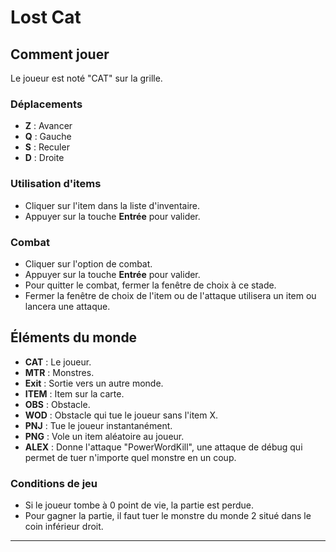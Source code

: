 # Lost Cat

## Comment jouer

Le joueur est noté "CAT" sur la grille.

### Déplacements
- **Z** : Avancer
- **Q** : Gauche
- **S** : Reculer
- **D** : Droite

### Utilisation d'items
- Cliquer sur l'item dans la liste d'inventaire.
- Appuyer sur la touche **Entrée** pour valider.

### Combat
- Cliquer sur l'option de combat.
- Appuyer sur la touche **Entrée** pour valider.
- Pour quitter le combat, fermer la fenêtre de choix à ce stade.
- Fermer la fenêtre de choix de l'item ou de l'attaque utilisera un item ou lancera une attaque.

## Éléments du monde

- **CAT** : Le joueur.
- **MTR** : Monstres.
- **Exit** : Sortie vers un autre monde.
- **ITEM** : Item sur la carte.
- **OBS** : Obstacle.
- **WOD** : Obstacle qui tue le joueur sans l'item X.
- **PNJ** : Tue le joueur instantanément.
- **PNG** : Vole un item aléatoire au joueur.
- **ALEX** : Donne l'attaque "PowerWordKill", une attaque de débug qui permet de tuer n'importe quel monstre en un coup.

### Conditions de jeu

- Si le joueur tombe à 0 point de vie, la partie est perdue.
- Pour gagner la partie, il faut tuer le monstre du monde 2 situé dans le coin inférieur droit.

---
